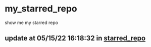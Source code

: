 # my_starred_repo
show me my starred repo

update at 05/15/22 16:18:32 in [starred_repo](./index.html)
---

